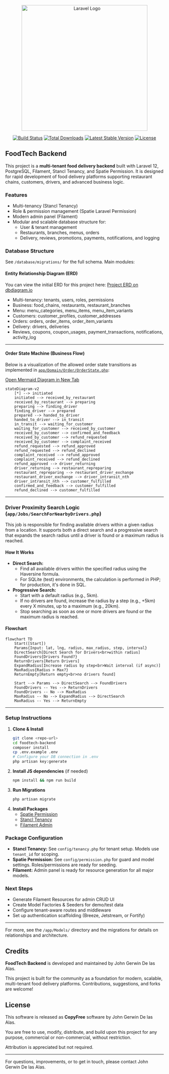 <p align="center"><a href="https://laravel.com" target="_blank"><img src="https://raw.githubusercontent.com/laravel/art/master/logo-lockup/5%20SVG/2%20CMYK/1%20Full%20Color/laravel-logolockup-cmyk-red.svg" width="400" alt="Laravel Logo"></a></p>

<p align="center">
<a href="https://github.com/laravel/framework/actions"><img src="https://github.com/laravel/framework/workflows/tests/badge.svg" alt="Build Status"></a>
<a href="https://packagist.org/packages/laravel/framework"><img src="https://img.shields.io/packagist/dt/laravel/framework" alt="Total Downloads"></a>
<a href="https://packagist.org/packages/laravel/framework"><img src="https://img.shields.io/packagist/v/laravel/framework" alt="Latest Stable Version"></a>
<a href="https://packagist.org/packages/laravel/framework"><img src="https://img.shields.io/packagist/l/laravel/framework" alt="License"></a>
</p>

## FoodTech Backend

This project is a **multi-tenant food delivery backend** built with Laravel 12, PostgreSQL, Filament, Stancl Tenancy, and Spatie Permission. It is designed for rapid development of food delivery platforms supporting restaurant chains, customers, drivers, and advanced business logic.

### Features
- Multi-tenancy (Stancl Tenancy)
- Role & permission management (Spatie Laravel Permission)
- Modern admin panel (Filament)
- Modular and scalable database structure for:
  - User & tenant management
  - Restaurants, branches, menus, orders
  - Delivery, reviews, promotions, payments, notifications, and logging

### Database Structure
See `/database/migrations/` for the full schema. Main modules:

#### Entity Relationship Diagram (ERD)
You can view the initial ERD for this project here: [Project ERD on dbdiagram.io](https://dbdiagram.io/d/6843a02d5a9a94714e4b1f97)

- Multi-tenancy: tenants, users, roles, permissions
- Business: food_chains, restaurants, restaurant_branches
- Menu: menu_categories, menu_items, menu_item_variants
- Customers: customer_profiles, customer_addresses
- Orders: orders, order_items, order_item_variants
- Delivery: drivers, deliveries
- Reviews, coupons, coupon_usages, payment_transactions, notifications, activity_log

---

#### Order State Machine (Business Flow)
Below is a visualization of the allowed order state transitions as implemented in [`app/Domain/Order/OrderState.php`](app/Domain/Order/OrderState.php):

<a href="https://mermaid.live/edit#pako:eNqNVM1ymzAQfhXPHju2h3_bHHpJn6Klo1GQwJqARNZSmtTjd-8GLMdg4pQTu9_PrlYLRyiNkJDDwXIrfyheI29XL1GhF_T8-vZ7sVp9XyitrCJcDOlL2IMoS6lepGCPbwwl-Tjk2g7MeayXdSg7jkrXA_MS9mCltKB3JpDUODDGuSsP35aPemjPtaC61ow8ptnz6Ziltg7K-uP5uIf_cDot1a0MstIdrGm92xxyM5KxZA7pJaXRlcKWEGqRVVKKR14-fSFCWTlio3x2NFw_hzs12q7hSlvmKV4wtrn25l2H5r-YQpaN0p55W-tz1_vcse_EoCcOd0li61BfNmqaPXv6JSRgsoLz2FR2tpWvJS1TLW-kE_y6QTrhsFdM2_2oyREy3NX54ljlmko1zces5vbkrmQyx0-4sIQalYDcopNLIKzl7yEc310KsHvZygJyehUcnwoo9Ik0Hdc_jWm9DI2r95BXvDlQ5Drx8Ve5ZFHSR4gPxmkLebyJexPIj_AKeRRH6zQNo00Y7OIoTJMlvEEe7tZhskmiLM3CJAvSLD4t4W9fNlhvg3CX7rZZkMVxus2S0z8MI69a" target="_blank" rel="noopener noreferrer">Open Mermaid Diagram in New Tab</a>
```mermaid
stateDiagram-v2
    [*] --> initiated
    initiated --> received_by_restaurant
    received_by_restaurant --> preparing
    preparing --> finding_driver
    finding_driver --> prepared
    prepared --> handed_to_driver
    handed_to_driver --> in_transit
    in_transit --> waiting_for_customer
    waiting_for_customer --> received_by_customer
    received_by_customer --> confirmed_and_feedback
    received_by_customer --> refund_requested
    received_by_customer --> complaint_received
    refund_requested --> refund_approved
    refund_requested --> refund_declined
    complaint_received --> refund_approved
    complaint_received --> refund_declined
    refund_approved --> driver_returning
    driver_returning --> restaurant_repreparing
    restaurant_repreparing --> restaurant_driver_exchange
    restaurant_driver_exchange --> driver_intransit_nth
    driver_intransit_nth --> customer_fulfilled
    confirmed_and_feedback --> customer_fulfilled
    refund_declined --> customer_fulfilled
```

---

### Driver Proximity Search Logic (`app/Jobs/SearchForNearbyDrivers.php`)

This job is responsible for finding available drivers within a given radius from a location. It supports both a direct search and a progressive search that expands the search radius until a driver is found or a maximum radius is reached.

#### How It Works
- **Direct Search:**
  - Find all available drivers within the specified radius using the Haversine formula.
  - For SQLite (test) environments, the calculation is performed in PHP; for production, it's done in SQL.
- **Progressive Search:**
  - Start with a default radius (e.g., 5km).
  - If no drivers are found, increase the radius by a step (e.g., +5km) every X minutes, up to a maximum (e.g., 20km).
  - Stop searching as soon as one or more drivers are found or the maximum radius is reached.

#### Flowchart
```mermaid
flowchart TD
    Start([Start])
    Params{Input: lat, lng, radius, max_radius, step, interval}
    DirectSearch[Direct Search for Drivers<br>within radius]
    FoundDrivers{Drivers Found?}
    ReturnDrivers[Return Drivers]
    ExpandRadius[Increase radius by step<br>Wait interval (if async)]
    MaxRadius{Radius > Max?}
    ReturnEmpty[Return empty<br>no drivers found]

    Start --> Params --> DirectSearch --> FoundDrivers
    FoundDrivers -- Yes --> ReturnDrivers
    FoundDrivers -- No --> MaxRadius
    MaxRadius -- No --> ExpandRadius --> DirectSearch
    MaxRadius -- Yes --> ReturnEmpty
```

---

### Setup Instructions
1. **Clone & Install**
   ```bash
   git clone <repo-url>
   cd foodtech-backend
   composer install
   cp .env.example .env
   # Configure your DB connection in .env
   php artisan key:generate
   ```
2. **Install JS dependencies** (if needed)
   ```bash
   npm install && npm run build
   ```
3. **Run Migrations**
   ```bash
   php artisan migrate
   ```
4. **Install Packages**
   - [Spatie Permission](https://spatie.be/docs/laravel-permission/v6/introduction)
   - [Stancl Tenancy](https://tenancyforlaravel.com/docs/introduction/)
   - [Filament Admin](https://filamentphp.com/docs/3.x/admin/installation)

### Package Configuration
- **Stancl Tenancy:** See `config/tenancy.php` for tenant setup. Models use `tenant_id` for scoping.
- **Spatie Permission:** See `config/permission.php` for guard and model settings. Roles/permissions are ready for seeding.
- **Filament:** Admin panel is ready for resource generation for all major models.

### Next Steps
- Generate Filament Resources for admin CRUD UI
- Create Model Factories & Seeders for demo/test data
- Configure tenant-aware routes and middleware
- Set up authentication scaffolding (Breeze, Jetstream, or Fortify)

---
For more, see the `/app/Models/` directory and the migrations for details on relationships and architecture.

## Credits

**FoodTech Backend** is developed and maintained by John Gerwin De las Alas.

This project is built for the community as a foundation for modern, scalable, multi-tenant food delivery platforms. Contributions, suggestions, and forks are welcome!

## License

This software is released as **CopyFree** software by John Gerwin De las Alas.

You are free to use, modify, distribute, and build upon this project for any purpose, commercial or non-commercial, without restriction.

Attribution is appreciated but not required.

---

For questions, improvements, or to get in touch, please contact John Gerwin De las Alas.
